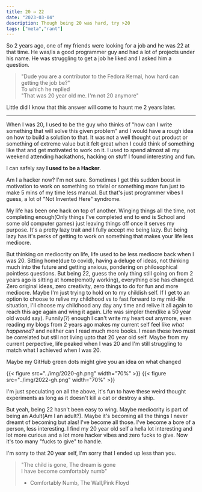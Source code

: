 ```yaml
---
title: 20 → 22
date: "2023-03-04"
description: Though being 20 was hard, try >20
tags: ["meta","rant"]
---
```


So 2 years ago, one of my friends were looking for a job and he was 22 at that time. He was/is a good programmer guy and had a lot of projects under his name. He was struggling to get a job he liked and I asked him a question.

> "Dude you are a contributor to the Fedora Kernal, how hard can getting the job be?"  
> To which he replied  
> "That was 20 year old me. I'm not 20 anymore"

Little did I know that this answer will come to haunt me 2 years later.

----

When I was 20, I used to be the guy who thinks of "how can I write something that will solve this given problem" and I would have a rough idea on how to build a solution to that. It was not a well thought out product or something of extreme value but it felt great when I could think of something like that and get motivated to work on it. I used to spend almost all my weekend attending hackathons, hacking on stuff I found interesting and fun.

I can safely say **I used to be a Hacker**.

Am I a hacker now? I'm not sure. Sometimes I get this sudden boost in motivation to work on something so trivial or something more fun just to make 5 mins of my time less manual. But that's just programmer vibes I guess, a lot of "Not Invented Here" syndrome.

My life has been one hack on top of another. Winging things all the time, not completing enough(Only things I've completed end to end is School and some old computer games) just leaving things off once it serves my purpose. It's a pretty lazy trait and I fully accept me being lazy. But being lazy has it's perks of getting to work on something that makes your life less mediocre.

But thinking on mediocrity on life, life used to be less mediocre back when I was 20. Sitting home(due to covid), having a deluge of ideas, not thinking much into the future and getting anxious, pondering on philosophical pointless questions. But being 22, guess the only thing still going on from 2 years ago is sitting at home(remotly working), everything else has changed. Zero original ideas, zero creativity, zero things to do for fun and more mediocre. Maybe I'm just trying to hold on to my childish self. If I get to an option to choose to relive my childhood vs to fast forward to my mid-life situation, I'll choose my childhood any day any time and relive it all again to reach this age again and wing it again. Life was simpler then(like a 50 year old would say). Funnily(?) enough I can't write my heart out anymore, even reading my blogs from 2 years ago makes my current self feel like *what happened?* and neither can I read much more books. I mean these two must be correlated but still not living upto that 20 year old self. Maybe from my current perpective, life peaked when I was 20 and I'm still struggling to match what I achieved when I was 20.

Maybe my GitHub green dots might give you an idea on what changed

{{< figure src="../img/2020-gh.png" width="70%" >}}
{{< figure src="../img/2022-gh.png" width="70%" >}}

I'm just speculating on all the above, it's fun to have these weird thought experiments as long as it doesn't kill a cat or destroy a ship.

But yeah, being 22 hasn't been easy to wing. Maybe mediocrity is part of being an Adult(Am I an adult?). Maybe it's becoming all the things I never dreamt of becoming but alas! I've become all those. I've become a bore of a person, less interesting. I find my 20 year old self a hella lot interesting and lot more curious and a lot more hacker vibes and zero fucks to give. Now it's too many "fucks to give" to handle.

I'm sorry to that 20 year self, I'm sorry that I ended up less than you.

> "The child is gone, The dream is gone  
> I have become comfortably numb"
> - Comfortably Numb, The Wall,Pink Floyd
